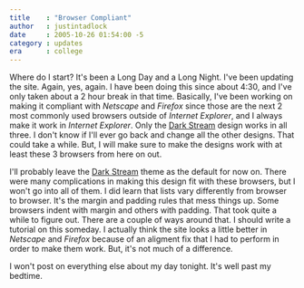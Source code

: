```yaml
---
title    : "Browser Compliant"
author   : justintadlock
date     : 2005-10-26 01:54:00 -5
category : updates
era      : college
---
```


Where do I start?  It's been a Long Day and a Long Night.  I've been updating the site.  Again, yes, again.  I have been doing this since about 4:30, and I've only taken about a 2 hour break in that time.  Basically, I've been working on making it compliant with <em> Netscape</em> and <em> Firefox </em>since those are the next 2 most commonly used browsers outside of <em> Internet Explorer</em>, and I always make it work in <em> Internet Explorer</em>.  Only the <a href="http://www.dark-autumn.com/skins/style.php?set=17" title='Works In: IE, Firefox, Netscape'> Dark Stream</a> design works in all three.  I don't know if I'll ever go back and change all the other designs.  That could take a while.  But, I will make sure to make the designs work with at least these 3 browsers from here on out.

I'll probably leave the <a href="http://www.dark-autumn.com/skins/style.php?set=17" title='Works In: IE, Firefox, Netscape'> Dark Stream</a> theme as the default for now on.  There were many complications in making this design fit with these browsers, but I won't go into all of them.  I did learn that lists vary differently from browser to browser.  It's the margin and padding rules that mess things up.  Some browsers indent with margin and others with padding.  That took quite a while to figure out.  There are a couple of ways around that.  I should write a tutorial on this someday.  I actually think the site looks a little better in <em> Netscape</em> and <em> Firefox</em> because of an aligment fix that I had to perform in order to make them work.  But, it's not much of a difference.

I won't post on everything else about my day tonight.  It's well past my bedtime.

